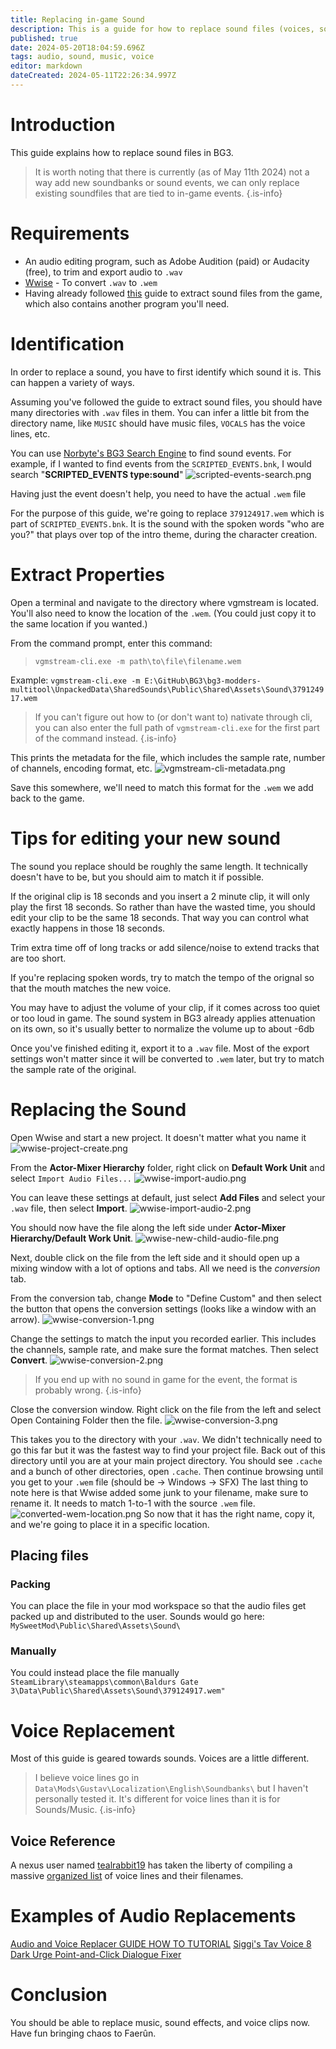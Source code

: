 ```yaml
---
title: Replacing in-game Sound
description: This is a guide for how to replace sound files (voices, sound effects, music) in game
published: true
date: 2024-05-20T18:04:59.696Z
tags: audio, sound, music, voice
editor: markdown
dateCreated: 2024-05-11T22:26:34.997Z
---
```


# Introduction
This guide explains how to replace sound files in BG3.
> It is worth noting that there is currently (as of May 11th 2024) not a way add new soundbanks or sound events, we can only replace existing soundfiles that are tied to in-game events.
{.is-info}


# Requirements
- An audio editing program, such as Adobe Audition (paid) or Audacity (free), to trim and export audio to `.wav`
- [Wwise](https://www.audiokinetic.com/download/) - To convert `.wav` to `.wem`
- Having already followed [this](/Tutorials/Sound/Extract-Audio) guide to extract sound files from the game, which also contains another program you'll need.

# Identification
In order to replace a sound, you have to first identify which sound it is. 
This can happen a variety of ways.

Assuming you've followed the guide to extract sound files, you should have many directories with `.wav` files in them.
You can infer a little bit from the directory name, like `MUSIC` should have music files, `VOCALS` has the voice lines, etc.

You can use [Norbyte's BG3 Search Engine](https://bg3.norbyte.dev/search) to find sound events. 
For example, if I wanted to find events from the `SCRIPTED_EVENTS.bnk`, I would search "**SCRIPTED_EVENTS type:sound**"
![scripted-events-search.png](/tutorials/sound/scripted-events-search.png)

Having just the event doesn't help, you need to have the actual `.wem` file

For the purpose of this guide, we're going to replace `379124917.wem` which is part of `SCRIPTED_EVENTS.bnk`. 
It is the sound with the spoken words "who are you?" that plays over top of the intro theme, during the character creation.


# Extract Properties
Open a terminal and navigate to the directory where vgmstream is located.
You'll also need to know the location of the `.wem`. (You could just copy it to the same location if you wanted.)

From the command prompt, enter this command: 
> `vgmstream-cli.exe -m path\to\file\filename.wem`

Example: `vgmstream-cli.exe -m E:\GitHub\BG3\bg3-modders-multitool\UnpackedData\SharedSounds\Public\Shared\Assets\Sound\379124917.wem `

> If you can't figure out how to (or don't want to) nativate through cli, you can also enter the full path of `vgmstream-cli.exe` for the first part of the command instead.
{.is-info}

This prints the metadata for the file, which includes the sample rate, number of channels, encoding format, etc.
![vgmstream-cli-metadata.png](/tutorials/sound/vgmstream-cli-metadata.png)

Save this somewhere, we'll need to match this format for the `.wem` we add back to the game.

# Tips for editing your new sound
The sound you replace should be roughly the same length.
It technically doesn't have to be, but you should aim to match it if possible.

If the original clip is 18 seconds and you insert a 2 minute clip, it will only play the first 18 seconds.
So rather than have the wasted time, you should edit your clip to be the same 18 seconds. 
That way you can control what exactly happens in those 18 seconds.

Trim extra time off of long tracks or add silence/noise to extend tracks that are too short.

If you're replacing spoken words, try to match the tempo of the orignal so that the mouth matches the new voice.

You may have to adjust the volume of your clip, if it comes across too quiet or too loud in game. The sound system in BG3 already applies attenuation on its own, so it's usually better to normalize the volume up to about -6db

Once you've finished editing it, export it to a `.wav` file. 
Most of the export settings won't matter since it will be converted to `.wem` later, but try to match the sample rate of the original.

# Replacing the Sound
Open Wwise and start a new project. It doesn't matter what you name it
![wwise-project-create.png](/tutorials/sound/wwise-project-create.png)

From the **Actor-Mixer Hierarchy** folder, right click on **Default Work Unit** and select `Import Audio Files...`
![wwise-import-audio.png](/tutorials/sound/wwise-import-audio.png)

You can leave these settings at default, just select **Add Files** and select your `.wav` file, then select **Import**.
![wwise-import-audio-2.png](/tutorials/sound/wwise-import-audio-2.png)

You should now have the file along the left side under **Actor-Mixer Hierarchy/Default Work Unit**.
![wwise-new-child-audio-file.png](/tutorials/sound/wwise-new-child-audio-file.png)

Next, double click on the file from the left side and it should open up a mixing window with a lot of options and tabs. 
All we need is the *conversion* tab.

From the conversion tab, change **Mode** to "Define Custom" and then select the button that opens the conversion settings (looks like a window with an arrow).
![wwise-conversion-1.png](/tutorials/sound/wwise-conversion-1.png)

Change the settings to match the input you recorded earlier. This includes the channels, sample rate, and make sure the format matches. Then select **Convert**.
![wwise-conversion-2.png](/tutorials/sound/wwise-conversion-2.png)
> If you end up with no sound in game for the event, the format is probably wrong.
{.is-info}

Close the conversion window.
Right click on the file from the left and select Open Containing Folder then the file.
![wwise-conversion-3.png](/tutorials/sound/wwise-conversion-3.png)

This takes you to the directory with your `.wav`.
We didn't technically need to go this far but it was the fastest way to find your project file.
Back out of this directory until you are at your main project directory. 
You should see `.cache` and a bunch of other directories, open `.cache`.
Then continue browsing until you get to your `.wem` file (should be -> Windows -> SFX)
The last thing to note here is that Wwise added some junk to your filename, make sure to rename it. It needs to match 1-to-1 with the source `.wem` file.
![converted-wem-location.png](/tutorials/sound/converted-wem-location.png)
So now that it has the right name, copy it, and we're going to place it in a specific location.

## Placing files

### Packing
You can place the file in your mod workspace so that the audio files get packed up and distributed to the user.
Sounds would go here:
`MySweetMod\Public\Shared\Assets\Sound\`

### Manually
You could instead place the file manually
`SteamLibrary\steamapps\common\Baldurs Gate 3\Data\Public\Shared\Assets\Sound\379124917.wem"`

# Voice Replacement
Most of this guide is geared towards sounds. Voices are a little different.
> I believe voice lines go in `Data\Mods\Gustav\Localization\English\Soundbanks\` but I haven't personally tested it. 
It's different for voice lines than it is for Sounds/Music.
{.is-info}

## Voice Reference
A nexus user named [tealrabbit19](https://next.nexusmods.com/profile/tealrabbit19/about-me?gameId=3474) has taken the liberty of compiling a massive [organized list](https://docs.google.com/document/d/1Tsbmxgesvy20OhAT1n9dXdK6XBxWMwnnTz83CZoQqWU) of voice lines and their filenames.


# Examples of Audio Replacements
[Audio and Voice Replacer GUIDE HOW TO TUTORIAL](https://www.nexusmods.com/baldursgate3/mods/8240)
[Siggi's Tav Voice 8 Dark Urge Point-and-Click Dialogue Fixer](https://www.nexusmods.com/baldursgate3/mods/9499)

# Conclusion
You should be able to replace music, sound effects, and voice clips now. 
Have fun bringing chaos to Faerûn.
